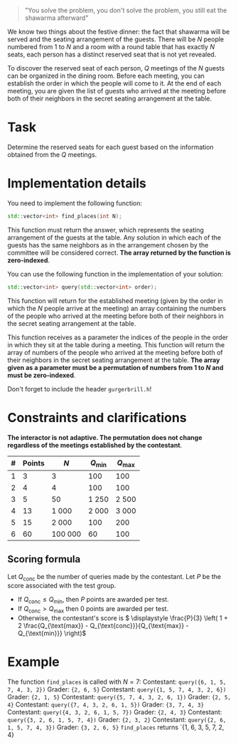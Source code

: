 > "You solve the problem, you don't solve the problem, you still eat the shawarma afterward"

We know two things about the festive dinner: the fact that shawarma will be served and the seating arrangement of the guests. There will be $N$ people numbered from $1$ to $N$ and a room with a round table that has exactly $N$ seats, each person has a distinct reserved seat that is not yet revealed.

To discover the reserved seat of each person, $Q$ meetings of the $N$ guests can be organized in the dining room. Before each meeting, you can establish the order in which the people will come to it. At the end of each meeting, you are given the list of guests who arrived at the meeting before both of their neighbors in the secret seating arrangement at the table.

# Task
Determine the reserved seats for each guest based on the information obtained from the $Q$ meetings.

# Implementation details

You need to implement the following function:

```cpp
std::vector<int> find_places(int N);
```

This function must return the answer, which represents the seating arrangement of the guests at the table. Any solution in which each of the guests has the same neighbors as in the arrangement chosen by the committee will be considered correct. **The array returned by the function is zero-indexed**.

You can use the following function in the implementation of your solution:

```cpp
std::vector<int> query(std::vector<int> order);
```

This function will return for the established meeting (given by the order in which the $N$ people arrive at the meeting) an array containing the numbers of the people who arrived at the meeting before both of their neighbors in the secret seating arrangement at the table.

This function receives as a parameter the indices of the people in the order in which they sit at the table during a meeting. This function will return the array of numbers of the people who arrived at the meeting before both of their neighbors in the secret seating arrangement at the table. **The array given as a parameter must be a permutation of numbers from $1$ to $N$ and must be zero-indexed**.

Don't forget to include the header `gurgerbrill.h`!

# Constraints and clarifications

**The interactor is not adaptive. The permutation does not change regardless of the meetings established by the contestant**.

| # | Points | $N$ | $Q_{\text{min}}$ | $Q_{\text{max}}$ |
| - | - | - | - | - |
| 1 | 3 | $3$ | $100$ | $100$ |
| 2 | 4 | $4$ | $100$ | $100$ |
| 3 | 5 | $50$ | $1\ 250$ | $2\ 500$ |
| 4 | 13 | $1\ 000$ | $2\ 000$ | $3\ 000$ |
| 5 | 15 | $2\ 000$ | $100$ | $200$ |
| 6 | 60 | $100\ 000$ | $60$ | $100$ |

## Scoring formula

Let $Q_{\text{conc}}$ be the number of queries made by the contestant. Let $P$ be the score associated with the test group.

* If $Q_{\text{conc}} \leq Q_{\text{min}}$, then $P$ points are awarded per test.
* If $Q_{\text{conc}} > Q_{\text{max}}$ then 0 points are awarded per test.
* Otherwise, the contestant's score is $ \displaystyle \frac{P}{3} \left( 1 + 2 \frac{Q_{\text{max}} - Q_{\text{conc}}}{Q_{\text{max}} - Q_{\text{min}}} \right)$

# Example 

The function `find_places` is called with $N = 7$:
Contestant: `query({6, 1, 5, 7, 4, 3, 2})`
Grader: `{2, 6, 5}`
Contestant: `query({1, 5, 7, 4, 3, 2, 6})`
Grader: `{2, 1, 5}`
Contestant: `query({5, 7, 4, 3, 2, 6, 1})`
Grader: `{2, 5, 4}`
Contestant: `query({7, 4, 3, 2, 6, 1, 5})`
Grader: `{3, 7, 4, 3}`
Contestant: `query({4, 3, 2, 6, 1, 5, 7})`
Grader: `{2, 4, 3}`
Contestant: `query({3, 2, 6, 1, 5, 7, 4})`
Grader: `{2, 3, 2}`
Contestant: `query({2, 6, 1, 5, 7, 4, 3})`
Grader: `{3, 2, 6, 5}`
`find_places` returns `{1, 6, 3, 5, 7, 2, 4}